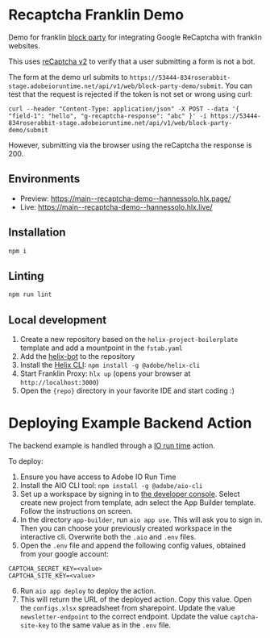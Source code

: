 # Recaptcha Franklin Demo
Demo for franklin [block party](https://www.hlx.live/developer/block-collection#block-party) for integrating Google ReCaptcha with franklin websites.

This uses [reCaptcha v2](https://developers.google.com/recaptcha/docs/display) to verify that a user submitting a form is not a bot.

The form at the demo url submits to `https://53444-834roserabbit-stage.adobeioruntime.net/api/v1/web/block-party-demo/submit`. You can test that the request is rejected if the token is not set or wrong using curl:

```
curl --header "Content-Type: application/json" -X POST --data '{ "field-1": "hello", "g-recaptcha-response": "abc" }' -i https://53444-834roserabbit-stage.adobeioruntime.net/api/v1/web/block-party-demo/submit
```

However, submitting via the browser using the reCaptcha the response is 200.

## Environments
- Preview: https://main--recaptcha-demo--hannessolo.hlx.page/
- Live: https://main--recaptcha-demo--hannessolo.hlx.live/

## Installation

```sh
npm i
```

## Linting

```sh
npm run lint
```

## Local development

1. Create a new repository based on the `helix-project-boilerplate` template and add a mountpoint in the `fstab.yaml`
1. Add the [helix-bot](https://github.com/apps/helix-bot) to the repository
1. Install the [Helix CLI](https://github.com/adobe/helix-cli): `npm install -g @adobe/helix-cli`
1. Start Franklin Proxy: `hlx up` (opens your browser at `http://localhost:3000`)
1. Open the `{repo}` directory in your favorite IDE and start coding :)


# Deploying Example Backend Action

The backend example is handled through a [IO run time](https://developer.adobe.com/runtime) action.

To deploy:

1. Ensure you have access to Adobe IO Run Time
2. Install the AIO CLI tool: `npm install -g @adobe/aio-cli`
3. Set up a workspace by signing in to [the developer console](https://developer.adobe.com/console). Select create new project from template, adn select the App Builder template. Follow the instructions on screen.
4. In the directory `app-builder`, run `aio app use`. This will ask you to sign in. Then you can choose your previously created workspace in the interactive cli. Overwrite both the `.aio` and `.env` files.
5. Open the `.env` file and append the following config values, obtained from your google account:

```
CAPTCHA_SECRET_KEY=<value>
CAPTCHA_SITE_KEY=<value>
```

6. Run `aio app deploy` to deploy the action.
7. This will return the URL of the deployed action. Copy this value. Open the `configs.xlsx` spreadsheet from sharepoint. Update the value `newsletter-endpoint` to the correct endpoint. Update the value `captcha-site-key` to the same value as in the `.env` file.
